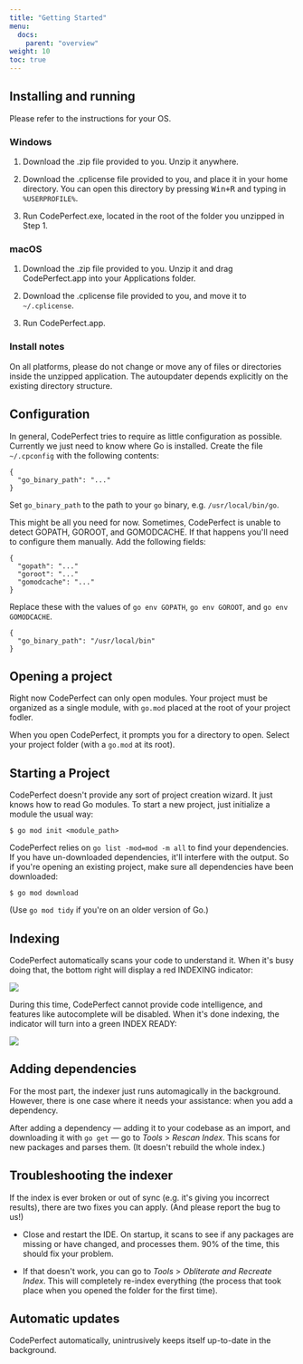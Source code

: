 ```yaml
---
title: "Getting Started"
menu:
  docs:
    parent: "overview"
weight: 10
toc: true
---
```


## Installing and running

Please refer to the instructions for your OS.

### Windows

1. Download the .zip file provided to you. Unzip it anywhere.

2. Download the .cplicense file provided to you, and place it in your
   home directory. You can open this directory by pressing <kbd>Win+R</kbd>
   and typing in `%USERPROFILE%`.

3. Run CodePerfect.exe, located in the root of the folder
   you unzipped in Step 1.

### macOS

1. Download the .zip file provided to you. Unzip it and drag CodePerfect.app into your Applications folder.

2. Download the .cplicense file provided to you, and move it to `~/.cplicense`.

3. Run CodePerfect.app.

### Install notes

On all platforms, please do not change or move any of files or directories
inside the unzipped application. The autoupdater depends explicitly on the
existing directory structure.

## Configuration

In general, CodePerfect tries to require as little configuration as possible.
Currently we just need to know where Go is installed. Create the file
`~/.cpconfig` with the following contents:

```
{
  "go_binary_path": "..."
}
```

Set `go_binary_path` to the path to your `go` binary, e.g. `/usr/local/bin/go`.

This might be all you need for now. Sometimes, CodePerfect is unable to detect GOPATH, GOROOT, and GOMODCACHE. If that happens you'll need to configure them manually. Add the following fields:

```
{
  "gopath": "..."
  "goroot": "..."
  "gomodcache": "..."
}
```

Replace these with the values of `go env GOPATH`, `go env GOROOT`, and `go env GOMODCACHE`.

```
{
  "go_binary_path": "/usr/local/bin"
}
```

## Opening a project

Right now CodePerfect can only open modules. Your project must be organized as
a single module, with `go.mod` placed at the root of your project fodler.

When you open CodePerfect, it prompts you for a directory to open. Select your
project folder (with a `go.mod` at its root).

## Starting a Project

CodePerfect doesn't provide any sort of project creation wizard. It just knows
how to read Go modules. To start a new project, just initialize a module the
usual way:

```
$ go mod init <module_path>
```

CodePerfect relies on `go list -mod=mod -m all` to find your dependencies. If
you have un-downloaded dependencies, it'll interfere with the output. So if
you're opening an existing project, make sure all dependencies have been
downloaded:

```
$ go mod download
```

(Use `go mod tidy` if you're on an older version of Go.)

## Indexing

CodePerfect automatically scans your code to understand it. When it's busy
doing that, the bottom right will display a red INDEXING indicator:

![](/index-indexing.png)

During this time, CodePerfect cannot provide code intelligence, and features
like autocomplete will be disabled. When it's done indexing, the indicator will
turn into a green INDEX READY:

![](/index-ready.png)

## Adding dependencies

For the most part, the indexer just runs automagically in the background.
However, there is one case where it needs your assistance: when you add a
dependency.

After adding a dependency &mdash; adding it to your codebase as an
import, and downloading it with `go get` &mdash; go to <cite>Tools</cite> &gt;
<cite>Rescan Index</cite>. This scans for new packages and parses them. (It
doesn't rebuild the whole index.)

## Troubleshooting the indexer

If the index is ever broken or out of sync (e.g. it's giving you incorrect
results), there are two fixes you can apply. (And please report the bug to us!)

- Close and restart the IDE. On startup, it scans to see if any packages are
  missing or have changed, and processes them. 90% of the time, this should fix
  your problem.

- If that doesn't work, you can go to <cite>Tools</cite> > <cite>Obliterate and
  Recreate Index</cite>. This will completely re-index everything (the process
  that took place when you opened the folder for the first time).

## Automatic updates

CodePerfect automatically, unintrusively keeps itself up-to-date in the
background.
